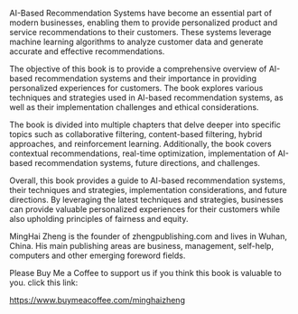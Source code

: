 
AI-Based Recommendation Systems have become an essential part of modern businesses, enabling them to provide personalized product and service recommendations to their customers. These systems leverage machine learning algorithms to analyze customer data and generate accurate and effective recommendations.

The objective of this book is to provide a comprehensive overview of AI-based recommendation systems and their importance in providing personalized experiences for customers. The book explores various techniques and strategies used in AI-based recommendation systems, as well as their implementation challenges and ethical considerations.

The book is divided into multiple chapters that delve deeper into specific topics such as collaborative filtering, content-based filtering, hybrid approaches, and reinforcement learning. Additionally, the book covers contextual recommendations, real-time optimization, implementation of AI-based recommendation systems, future directions, and challenges.

Overall, this book provides a guide to AI-based recommendation systems, their techniques and strategies, implementation considerations, and future directions. By leveraging the latest techniques and strategies, businesses can provide valuable personalized experiences for their customers while also upholding principles of fairness and equity.

MingHai Zheng is the founder of zhengpublishing.com and lives in Wuhan, China. His main publishing areas are business, management, self-help, computers and other emerging foreword fields.

Please Buy Me a Coffee to support us if you think this book is valuable to you. click this link:

https://www.buymeacoffee.com/minghaizheng
